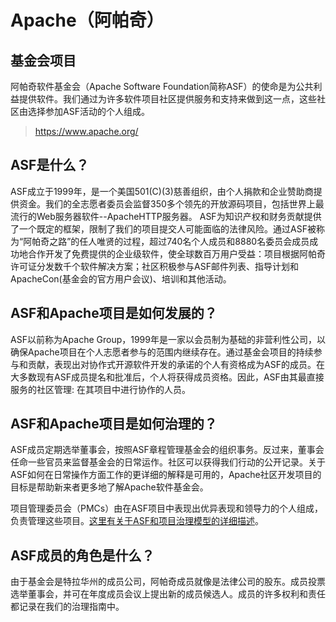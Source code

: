 # Apache（阿帕奇）

## 基金会项目
阿帕奇软件基金会（Apache Software Foundation简称ASF）的使命是为公共利益提供软件。我们通过为许多软件项目社区提供服务和支持来做到这一点，这些社区由选择参加ASF活动的个人组成。
> https://www.apache.org/

## ASF是什么？
ASF成立于1999年，是一个美国501(C)(3)慈善组织，由个人捐款和企业赞助商提供资金。我们的全志愿者委员会监督350多个领先的开放源码项目，包括世界上最流行的Web服务器软件--ApacheHTTP服务器。
ASF为知识产权和财务贡献提供了一个既定的框架，限制了我们的项目提交人可能面临的法律风险。通过ASF被称为“阿帕奇之路”的任人唯贤的过程，超过740名个人成员和8880名委员会成员成功地合作开发了免费提供的企业级软件，使全球数百万用户受益：项目根据阿帕奇许可证分发数千个软件解决方案；社区积极参与ASF邮件列表、指导计划和ApacheCon(基金会的官方用户会议)、培训和其他活动。

## ASF和Apache项目是如何发展的？
ASF以前称为Apache Group，1999年是一家以会员制为基础的非营利性公司，以确保Apache项目在个人志愿者参与的范围内继续存在。通过基金会项目的持续参与和贡献，表现出对协作式开源软件开发的承诺的个人有资格成为ASF的成员。在大多数现有ASF成员提名和批准后，个人将获得成员资格。因此，ASF由其最直接服务的社区管理: 在其项目中进行协作的人员。

## ASF和Apache项目是如何治理的？
ASF成员定期选举董事会，按照ASF章程管理基金会的组织事务。反过来，董事会任命一些官员来监督基金会的日常运作。社区可以获得我们行动的公开记录。关于ASF如何在日常操作方面工作的更详细的解释是可用的，Apache社区开发项目的目标是帮助新来者更多地了解Apache软件基金会。

项目管理委员会（PMCs）由在ASF项目中表现出优异表现和领导力的个人组成，负责管理这些项目。[这里有关于ASF和项目治理模型的详细描述](https://www.apache.org/foundation/governance/)。

## ASF成员的角色是什么？
由于基金会是特拉华州的成员公司，阿帕奇成员就像是法律公司的股东。成员投票选举董事会，并可在年度成员会议上提出新的成员候选人。成员的许多权利和责任都记录在我们的治理指南中。